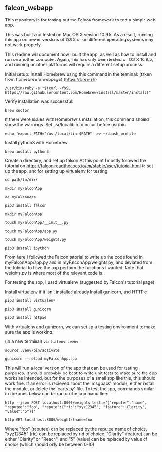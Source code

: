 ## falcon_webapp
This repository is for testing out the Falcon framework to test a simple web app.

This was built and tested on Mac OS X version 10.9.5.
As a result, running this app on newer versions of OS X or on different 
operating systems may not work properly

This readme will document how I built the app, as well as how to install 
and run on another computer. Again, this has only been tested on OS X 10.9.5, 
and running on other platforms will require a different setup process.

Initial setup:
Install Homebrew using this command in the terminal:
(taken from Homebrew's webpage) (https://brew.sh)

`/usr/bin/ruby -e "$(curl -fsSL https://raw.githubusercontent.com/Homebrew/install/master/install)"`

Verify installation was successful:

`brew doctor`

If there were issues with Homebrew's installation, this command should show the warnings.
Set usr/local/bin to occur before usr/bin

`echo 'export PATH="/usr/local/bin:$PATH"' >> ~/.bash_profile`

Install python3 with Homebrew

`brew install python3`

Create a directory, and set up falcon
At this point I mostly followed the tutorial on 
https://falcon.readthedocs.io/en/stable/user/tutorial.html
to set up the app, and for setting up virtualenv for testing.

`cd path/to/dir/`

`mkdir myFalconApp`

`cd myFalconApp`

`pip3 install falcon`

`mkdir myFalconApp`

`touch myFalconApp/__init__.py`

`touch myFalconApp/app.py`

`touch myFalconApp/weights.py`

`pip3 install ipython `

From here I followed the Falcon tutorial to write up the code found 
in myFalconApp/app.py and in myFalconApp/weights.py, and deviated
from the tutorial to have the app perform the functions I wanted.
Note that weights.py is where most of the relevant code is.

For testing the app, I used virtualenv (suggested by Falcon's tutorial page)

Install virtualenv if it isn't installed already
Install gunicorn, and HTTPie

`pip3 install virtualenv`

`pip3 install gunicorn`

`pip3 install httpie`
 
With virtualenv and gunicorn, we can set up a testing environment
to make sure the app is working.

(in a new terminal)
`virtualenv .venv`

`source .venv/bin/activate`

`gunicorn --reload myFalconApp.app`

This will run a local version of the app that can be used for testing purposes.
It would probably be best to write unit tests to make sure the app works as 
intended, but for the purposes of a small app like this, this should work fine.
If an error is recieved about the 'msgpack' module, either install the module,
or delete the 'carts.py' file. 
To test the app, commands similar to the ones below can be run on the 
command line:

`http --json POST localhost:8000/weights test:='{"reputer":"name", "reputee":"foo", "repute":{"rid":"xyz12345", "feature":"Clarity", "value":"5"}}'`

`http GET localhost:8000/weights?name=foo`

Where "foo" (reputee) can be replaced by the reputee name of choice, 
"xyz12345" (rid) can be replaced by rid of choice, "Clarity" (feature) 
can be either "Clarity" or "Reach", and "5" (value) can be replaced 
by value of choice (which should only be between 0-10)

